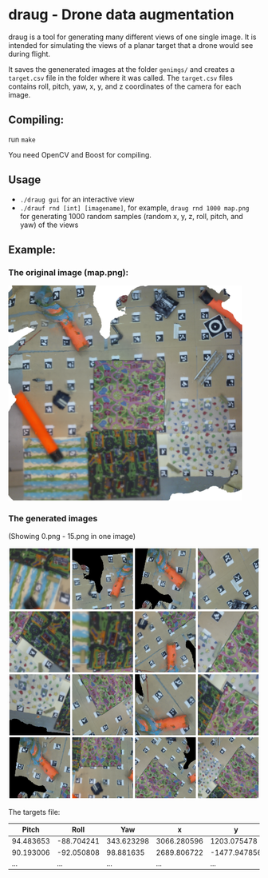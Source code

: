 # draug - Drone data augmentation

draug is a tool for generating many different views of one single
image. It is intended for simulating the views of a planar target that
a drone would see during flight.

It saves the genenerated images at the folder `genimgs/` and creates a
`target.csv` file in the folder where it was called. The `target.csv`
files contains roll, pitch, yaw, x, y, and z coordinates of the camera
for each image.

## Compiling:

run `make`

You need OpenCV and Boost for compiling.

## Usage

- `./draug gui` for an interactive view
- `./drauf rnd [int] [imagename]`,
for example, `draug rnd 1000 map.png` for generating 1000 random
samples (random x, y, z, roll, pitch, and yaw) of the views

## Example: 

### The original image (map.png):

![Original image (map)](https://raw.githubusercontent.com/Pold87/draug/master/img/cyberzoo_small.png "Cyberzoo")

### The generated images

(Showing 0.png - 15.png in one image)

![Generated images](https://raw.githubusercontent.com/Pold87/draug/master/montage.png "Generated images")

The targets file:

|Pitch | Roll | Yaw | x | y | z |
| ----|------|-----|---|---|-- |
|94.483653|-88.704241|343.623298|3066.280596|1203.075478|239.348295|
|90.193006|-92.050808|98.881635|2689.806722|-1477.947856|413.675838|
|...|...|...|...|...|...|




